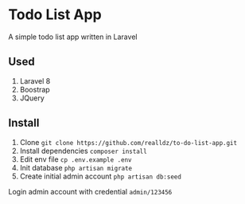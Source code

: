 # Todo List App
A simple todo list app written in Laravel
## Used

 1. Laravel 8
 2. Boostrap
 3. JQuery
## Install
1. Clone 
`git clone https://github.com/realldz/to-do-list-app.git`
2. Install dependencies
`composer install`
3.  Edit env file
`cp .env.example .env`
4. Init database
`php artisan migrate`
5. Create initial admin account
`php artisan db:seed`

Login admin account with credential `admin/123456`